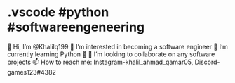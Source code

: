 # .vscode #python #softwareengeneering
👋 Hi, I’m @Khalilq199
👀 I’m interested in becoming a software engineer
🌱 I’m currently learning Python 🐍
💞️ I’m looking to collaborate on any software projects
📫 How to reach me: Instagram-khalil_ahmad_qamar05, Discord-games123#4382
